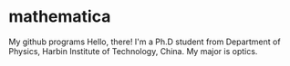 # mathematica
My github programs
Hello, there!
I'm a Ph.D student from Department of Physics, Harbin Institute of Technology, China.
My major is optics.
